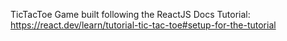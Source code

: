 TicTacToe Game built following the ReactJS Docs Tutorial: 
https://react.dev/learn/tutorial-tic-tac-toe#setup-for-the-tutorial
